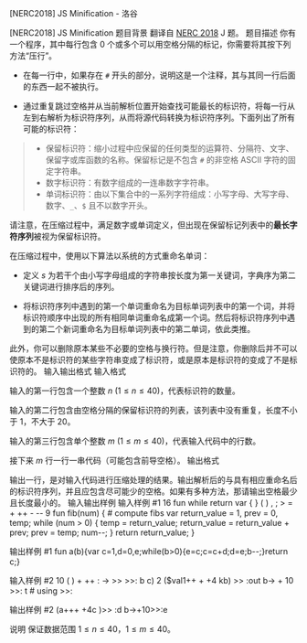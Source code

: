 



[NERC2018] JS Minification - 洛谷














[NERC2018] JS Minification
题目背景
翻译自 [NERC 2018](https://neerc.ifmo.ru/archive/2018/neerc-2018-statement.pdf) J 题。
题目描述
你有一个程序，其中每行包含 $0$ 个或多个可以用空格分隔的标记，你需要将其按下列方法“压行”。

- 在每一行中，如果存在 `#` 开头的部分，说明这是一个注释，其与其同一行后面的东西一起不被执行。

- 通过重复跳过空格并从当前解析位置开始查找可能最长的标识符，将每一行从左到右解析为标识符序列，从而将源代码转换为标识符序列。下面列出了所有可能的标识符：

> - 保留标识符：缩小过程中应保留的任何类型的运算符、分隔符、文字、保留字或库函数的名称。保留标记是不包含 `#` 的非空格 ASCII 字符的固定字符串。
> - 数字标识符：有数字组成的一连串数字字符串。
> - 单词标识符：由以下集合中的一系列字符组成：小写字母、大写字母、数字、`_`、`$` 且不以数字开头。

请注意，在压缩过程中，满足数字或单词定义，但出现在保留标记列表中的**最长字符序列**被视为保留标识符。

在压缩过程中，使用以下算法以系统的方式重命名单词：

- 定义 $s$ 为若干个由小写字母组成的字符串按长度为第一关键词，字典序为第二关键词进行排序后的序列。

- 将标识符序列中遇到的第一个单词重命名为目标单词列表中的第一个词，并将标识符顺序中出现的所有相同单词重命名成第一个词。然后将标识符序列中遇到的第二个新词重命名为目标单词列表中的第二单词，依此类推。

此外，你可以删除原本某些不必要的空格与换行符。但是注意，你删除后并不可以使原本不是标识符的某些字符串变成了标识符，或是原本是标识符的变成了不是标识符的。
输入输出格式
输入格式

输入的第一行包含一个整数 $n \ (1 \leq n \leq 40)$，代表标识符的数量。

输入的第二行包含由空格分隔的保留标识符的列表，该列表中没有重复，长度不小于 $1$，不大于 $20$。

输入的第三行包含单个整数 $m \ (1 \leq m \leq 40)$，代表输入代码中的行数。

接下来 $m$ 行一行一串代码（可能包含前导空格）。
输出格式

输出一行，是对输入代码进行压缩处理的结果。输出解析后的与具有相应重命名后的标识符序列，并且应包含尽可能少的空格。如果有多种方法，那请输出空格最少且长度最小的。
输入输出样例
输入样例 #1
16
fun while return var { } ( ) , ; > = + ++ - --
9
fun fib(num) { # compute fibs
  var return_value = 1, prev = 0, temp;
  while (num > 0) {
    temp = return_value; return_value = return_value + prev;
    prev = temp;
    num--;
  }
  return return_value;
}

输出样例 #1
fun a(b){var c=1,d=0,e;while(b>0){e=c;c=c+d;d=e;b--;}return c;}

输入样例 #2
10
( ) + ++ : -> >> >>: b c)
2
($val1++ + +4 kb) >> :out
b-> + 10 >>: t # using >>: 

输出样例 #2
(a+++ +4c )>> :d b->+10>>:e

说明
保证数据范围 $1 \leq n \leq 40$，$1 \leq m \leq 40$。






